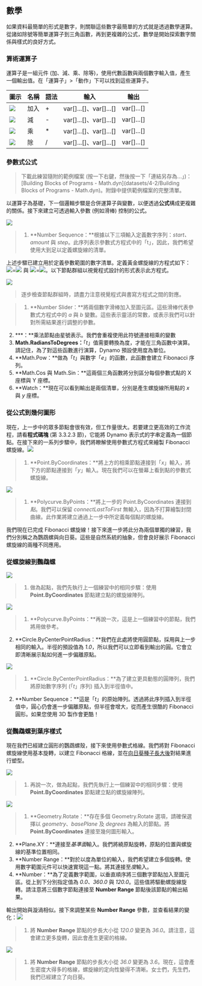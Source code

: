 

## 數學

如果資料最簡單的形式是數字，則關聯這些數字最簡單的方式就是透過數學運算。從諸如除號等簡單運算子到三角函數，再到更複雜的公式，數學是開始探索數字關係與樣式的良好方式。

### 算術運算子

運算子是一組元件 (加、減、乘、除等)，使用代數函數與兩個數字輸入值，產生一個輸出值。在「運算子」>「動作」下可以找到這些運算子。

|圖示|名稱|語法|輸入|輸出|
| -- | -- | -- | -- | -- |
|![](../images/icons/add-Large.jpg)|加入|+|var[]...[]、var[]...[]|var[]...[]|
|![](../images/icons/sub-Large.jpg)|減|-|var[]...[]、var[]...[]|var[]...[]|
|![](../images/icons/mul-Large.jpg)|乘|*|var[]...[]、var[]...[]|var[]...[]|
|![](../images/icons/div-Large.jpg)|除|/|var[]...[]、var[]...[]|var[]...[]|

### 參數式公式

> 下載此練習隨附的範例檔案 (按一下右鍵，然後按一下「連結另存為...」)：[Building Blocks of Programs - Math.dyn](datasets/4-2/Building Blocks of Programs - Math.dyn)。附錄中提供範例檔案的完整清單。

以運算子為基礎，下一個邏輯步驟是合併運算子與變數，以便透過**公式**構成更複雜的關係。接下來建立可透過輸入參數 (例如滑棒) 控制的公式。

![](images/4-2/4-2-5/01.jpg)

> 1. **Number Sequence：**根據以下三項輸入定義數字序列：*start、amount* 與 *step*。此序列表示參數式方程式中的「t」，因此，我們希望使用大到足以定義螺旋線的清單。

上述步驟已建立用於定義參數範圍的數字清單。定義黃金螺旋線的方程式如下：![](images/4-2/4-2-5/x.gif)=![](images/4-2/4-2-5/goldenSpiral.gif) 與 ![](images/4-2/4-2-5/y.gif)=![](images/4-2/4-2-5/goldenSpiral2.gif)。以下節點群組以視覺程式設計的形式表示此方程式。

![](images/4-2/4-2-5/02.jpg)

> 逐步檢查節點群組時，請盡力注意視覺程式與書寫方程式之間的對應。

> 1. **Number Slider：**將兩個數字滑棒加入至圖元區。這些滑棒代表參數式方程式中的 *a* 與 *b* 變數。這些表示靈活的常數，或表示我們可以針對所需結果進行調整的參數。
2. ***：**乘法節點由星號表示。我們會重複使用此符號連接相乘的變數
3. **Math.RadiansToDegrees：**「*t*」值需要轉換為度，才能在三角函數中演算。請記住，為了對這些函數進行演算，Dynamo 預設使用度為單位。
4. **Math.Pow：**做為「*t*」與數字「*e*」的函數，此函數會建立 Fibonacci 序列。
5. **Math.Cos 與 Math.Sin：**這兩個三角函數將分別區分每個參數式點的 X 座標與 Y 座標。
6. **Watch：**現在可以看到輸出是兩個清單，分別是產生螺旋線所用點的 *x* 與 *y* 座標。

### 從公式到幾何圖形

現在，上一步中的眾多節點會很有效，但工作量很大。若要建立更高效的工作流程，請看**程式碼塊** (第 3.3.2.3 節)，它能將 Dynamo 表示式的字串定義為一個節點。在接下來的一系列步驟中，我們將瞭解使用參數式方程式來繪製 Fibonacci 螺旋線。![](images/4-2/4-2-5/03.jpg)

> 1. **Point.ByCoordinates：**將上方的相乘節點連接到「*x*」輸入，將下方的節點連接到「*y*」輸入。現在我們可以在螢幕上看到點的參數式螺旋線。

![](images/4-2/4-2-5/03aaa.jpg)

> 1. **Polycurve.ByPoints：**將上一步的 Point.ByCoordinates 連接到*點*。我們可以保留 *connectLastToFirst* 無輸入，因為不打算繪製封閉曲線。此作業將建立通過上一步中所定義每個點的螺旋線。

我們現在已完成 Fibonacci 螺旋線！接下來進一步將此分為兩個單獨的練習，我們分別稱之為鸚鵡螺與向日葵。這些是自然系統的抽象，但會良好展示 Fibonacci 螺旋線的兩種不同應用。

### 從螺旋線到鸚鵡螺

![](images/4-2/4-2-5/03.jpg)

> 1. 做為起點，我們先執行上一個練習中的相同步驟：使用 **Point.ByCoordinates** 節點建立點的螺旋線陣列。

![](images/4-2/4-2-5/03aa.jpg)

> 1. **Polycurve.ByPoints：**再說一次，這是上一個練習中的節點，我們將用做參考。
2. **Circle.ByCenterPointRadius：**我們在此處將使用圓節點，採用與上一步相同的輸入。半徑的預設值為 *1.0*，所以我們可以立即看到輸出的圓。它會立即清晰展示點如何進一步偏離原點。

![](images/4-2/4-2-5/03a.jpg)

> 1. **Circle.ByCenterPointRadius：**為了建立更具動態的圓陣列，我們將原始數字序列 (「*t*」序列) 插入到半徑值中。
2. **Number Sequence：**這是「*t*」的原始陣列。透過將此序列插入到半徑值中，圓心仍會進一步偏離原點，但半徑會增大，從而產生很酷的 Fibonacci 圓形。如果您使用 3D 製作會更酷！

### 從鸚鵡螺到葉序樣式

現在我們已經建立圓形的鸚鵡螺殼，接下來使用參數式格線。我們將對 Fibonacci 螺旋線使用基本旋轉，以建立 Fibonacci 格線，並在[向日葵種子長大後](http://ms.unimelb.edu.au/~segerman/papers/sunflower_spiral_fibonacci_metric.pdf)對結果進行塑型。

![](images/4-2/4-2-5/03.jpg)

> 1. 再說一次，做為起點，我們先執行上一個練習中的相同步驟：使用 **Point.ByCoordinates** 節點建立點的螺旋線陣列。

![](images/4-2/4-2-5/04.jpg)

> 1. **Geometry.Rotate：**存在多個 Geometry.Rotate 選項，請確保選擇以 *geometry*、*basePlane* 及 *degrees* 為輸入的節點。將 **Point.ByCoordinates** 連接至幾何圖形輸入。
2. **Plane.XY：**連接至*基準面*輸入。我們將繞原點旋轉，原點的位置與螺旋線的基準位置相同。
3. **Number Range：**對於以度為單位的輸入，我們希望建立多個旋轉。使用數字範圍元件可以快速實現這一點。將其連接至*度*輸入。
4. **Number：**為了定義數字範圍，以垂直順序將三個數字節點加入至圖元區。從上到下分別指定值為 *0.0、360.0* 與 *120.0*。這些值將驅動螺旋線旋轉。請注意將三個數字節點連接至 **Number Range** 節點後該節點的輸出結果。

輸出開始與漩渦相似。接下來調整某些 **Number Range** 參數，並查看結果的變化：![](images/4-2/4-2-5/05.jpg)

> 1. 將 **Number Range** 節點的步長大小從 *120.0* 變更為 *36.0*。請注意，這會建立更多旋轉，因此會產生更密的格線。

![](images/4-2/4-2-5/06.jpg)

> 1. 將 **Number Range** 節點的步長大小從 *36.0* 變更為 *3.6*。現在，這會產生密度大得多的格線，螺旋線的定向性變得不清晰。女士們，先生們，我們已經建立了向日葵。

